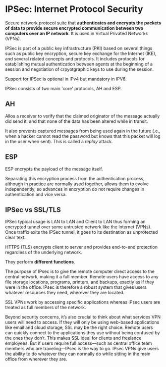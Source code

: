 # IPSec: Internet Protocol Security

Secure network protocol suite that __authenticates and encrypts the packets of data to provide secure encrypted communication between two computers over an IP network__. It is used in Virtual Privated Networks (VPNs).

IPSec is part of a public key infrastructure (PKI) based on several things such as public key encryption, secure key exchange for the Internet (IKE), and several related concepts and protocols. It includes protocols for establishing mutual authentication between agents at the beginning of a session and negotiation of crpyotgraphic keys to use during the session.

Support for IPSec is optional in IPv4 but mandatory in IPV6.

IPSec consists of two main 'core' protocols, AH and ESP.

## AH

Allos a receiver to verify that the claimed originator of the message actually did send it, and that none of the data has been altered while in transit.

It also prevents captured messages from being used again in the future (.e., when a hacker cannot read the password but knows that this packet will log in the user when sent). This is called a _replay_ attack.

## ESP

ESP encrypts the payload of the message itself.

Separating this encryption process from the authentication process, although in practice are normally used together, allows them to evolve independently, so advances in encryption do not require changes in authentication and vice versa.

## IPSec vs SSL/TLS

IPSec typical usage is LAN to LAN and Client to LAN thus forming an encrypted tunnel over some untrusted network like the Internet (VPNs). Once traffix exits the IPSec tunnel, it goes to its destination as unprotected clear text.

HTTPS (TLS) encrypts client to server and provides end-to-end protection regardless of the underlying network.

They perform __different functions__.

The purpose of IPsec is to give the remote computer direct access to the central network, making it a full member. Remote users have access to any file storage locations, programs, printers, and backups, exactly as if they were in the office. IPsec is therefore a robust system that gives users whatever resources they need, wherever they are located.

SSL VPNs work by accessing specific applications whereas IPsec users are treated as full members of the network.

Beyond security concerns, it’s also crucial to think about what services VPN users will need to access. If they will only be using web-based applications like email and cloud storage, SSL may be the right choice. Remote users can quickly connect to the applications they use without being confused by the ones they don’t. This makes SSL ideal for clients and freelance employees. But if users require full access—such as central office team members who are traveling—IPsec is the way to go. IPsec VPNs give users the ability to do whatever they can normally do while sitting in the main office from wherever they are.
